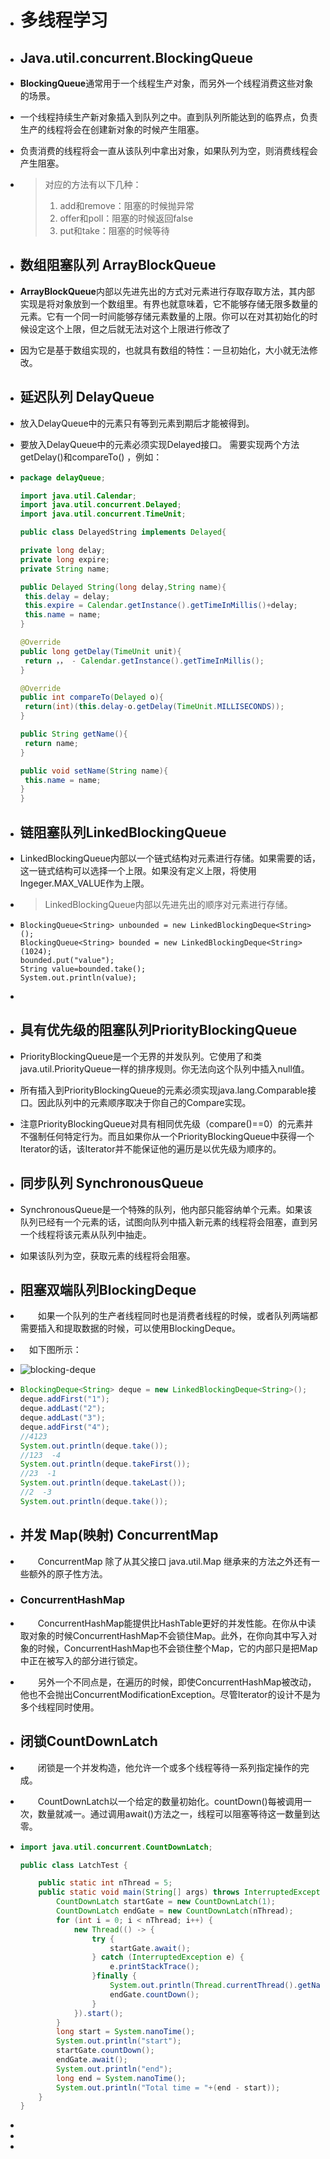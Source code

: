 - # 多线程学习

- ##  Java.util.concurrent.BlockingQueue

- **BlockingQueue**通常用于一个线程生产对象，而另外一个线程消费这些对象的场景。

- 一个线程持续生产新对象插入到队列之中。直到队列所能达到的临界点，负责生产的线程将会在创建新对象的时候产生阻塞。

- 负责消费的线程将会一直从该队列中拿出对象，如果队列为空，则消费线程会产生阻塞。

- > 对应的方法有以下几种：
  >
  > 1. add和remove：阻塞的时候抛异常
  > 2. offer和poll：阻塞的时候返回false
  > 3. put和take：阻塞的时候等待

- ## 数组阻塞队列 ArrayBlockQueue

- **ArrayBlockQueue**内部以先进先出的方式对元素进行存取存取方法，其内部实现是将对象放到一个数组里。有界也就意味着，它不能够存储无限多数量的元素。它有一个同一时间能够存储元素数量的上限。你可以在对其初始化的时候设定这个上限，但之后就无法对这个上限进行修改了

- 因为它是基于数组实现的，也就具有数组的特性：一旦初始化，大小就无法修改。

- ## 延迟队列 DelayQueue

- 放入DelayQueue中的元素只有等到元素到期后才能被得到。

- 要放入DelayQueue中的元素必须实现Delayed接口。 需要实现两个方法 getDelay()和compareTo() ，例如：

- ```java
  package delayQueue;
  
  import java.util.Calendar;
  import java.util.concurrent.Delayed;
  import java.util.concurrent.TimeUnit;
  
  public class DelayedString implements Delayed{
  
  private long delay;
  private long expire;
  private String name;
  
  public Delayed String(long delay,String name){
   this.delay = delay;
   this.expire = Calendar.getInstance().getTimeInMillis()+delay;
   this.name = name;
  }
  
  @Override
  public long getDelay(TimeUnit unit){
   return ，， - Calendar.getInstance().getTimeInMillis();
  }
  
  @Override
  public int compareTo(Delayed o){
   return(int)(this.delay-o.getDelay(TimeUnit.MILLISECONDS));
  }
  
  public String getName(){
   return name;
  }
  
  public void setName(String name){
   this.name = name;
  }
  }
  ```

- ## 链阻塞队列LinkedBlockingQueue

- LinkedBlockingQueue内部以一个链式结构对元素进行存储。如果需要的话，这一链式结构可以选择一个上限。如果没有定义上限，将使用Ingeger.MAX_VALUE作为上限。 

- > LinkedBlockingQueue内部以先进先出的顺序对元素进行存储。

- ```
  BlockingQueue<String> unbounded = new LinkedBlockingDeque<String>();
  BlockingQueue<String> bounded = new LinkedBlockingDeque<String>(1024);
  bounded.put("value");
  String value=bounded.take();
  System.out.println(value);
  ```

-  

- ## 具有优先级的阻塞队列PriorityBlockingQueue

- PriorityBlockingQueue是一个无界的并发队列。它使用了和类java.util.PriorityQueue一样的排序规则。你无法向这个队列中插入null值。

- 所有插入到PriorityBlockingQueue的元素必须实现java.lang.Comparable接口。因此队列中的元素顺序取决于你自己的Compare实现。

- 注意PriorityBlockingQueue对具有相同优先级（compare()==0）的元素并不强制任何特定行为。而且如果你从一个PriorityBlockingQueue中获得一个Iterator的话，该Iterator并不能保证他的遍历是以优先级为顺序的。

- ## 同步队列 SynchronousQueue

- SynchronousQueue是一个特殊的队列，他内部只能容纳单个元素。如果该队列已经有一个元素的话，试图向队列中插入新元素的线程将会阻塞，直到另一个线程将该元素从队列中抽走。

- 如果该队列为空，获取元素的线程将会阻塞。

- ## 阻塞双端队列BlockingDeque

- 　　如果一个队列的生产者线程同时也是消费者线程的时候，或者队列两端都需要插入和提取数据的时候，可以使用BlockingDeque。

-  　如下图所示：

- ![blocking-deque](file:///C:/Users/lllpla/AppData/Local/Temp/msohtmlclip1/01/clip_image001.png)

- ```java
  BlockingDeque<String> deque = new LinkedBlockingDeque<String>();
  deque.addFirst("1");
  deque.addLast("2");
  deque.addLast("3");
  deque.addFirst("4");
  //4123
  System.out.println(deque.take());
  //123  -4
  System.out.println(deque.takeFirst());
  //23  -1
  System.out.println(deque.takeLast());
  //2  -3
  System.out.println(deque.take());
  ```

- ## 并发 Map(映射)  ConcurrentMap

- 　　ConcurrentMap 除了从其父接口 java.util.Map 继承来的方法之外还有一些额外的原子性方法。

- ### ConcurrentHashMap

- 　　ConcurrentHashMap能提供比HashTable更好的并发性能。在你从中读取对象的时候ConcurrentHashMap不会锁住Map。此外，在你向其中写入对象的时候，ConcurrentHashMap也不会锁住整个Map，它的内部只是把Map中正在被写入的部分进行锁定。

- 　　另外一个不同点是，在遍历的时候，即使ConcurrentHashMap被改动，他也不会抛出ConcurrentModificationException。尽管Iterator的设计不是为多个线程同时使用。

- ## 闭锁CountDownLatch

- 　　闭锁是一个并发构造，他允许一个或多个线程等待一系列指定操作的完成。

- 　　CountDownLatch以一个给定的数量初始化。countDown()每被调用一次，数量就减一。通过调用await()方法之一，线程可以阻塞等待这一数量到达零。

- ```java
  import java.util.concurrent.CountDownLatch;
  
  public class LatchTest {
  
      public static int nThread = 5;
      public static void main(String[] args) throws InterruptedException {
          CountDownLatch startGate = new CountDownLatch(1);
          CountDownLatch endGate = new CountDownLatch(nThread);
          for (int i = 0; i < nThread; i++) {
              new Thread(() -> {
                  try {
                      startGate.await();
                  } catch (InterruptedException e) {
                      e.printStackTrace();
                  }finally {
                      System.out.println(Thread.currentThread().getName()+" ended");
                      endGate.countDown();
                  }
              }).start();
          }
          long start = System.nanoTime();
          System.out.println("start");
          startGate.countDown();
          endGate.await();
          System.out.println("end");
          long end = System.nanoTime();
          System.out.println("Total time = "+(end - start));
      }
  }
  ```

-  

-  

-  